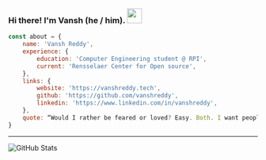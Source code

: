 ### Hi there! I'm Vansh (he / him). <img src="https://github.com/chrisngyn/chrisngyn/blob/master/Hi.gif" width="30px">

```javascript
const about = {
    name: 'Vansh Reddy',
    experience: {
        education: 'Computer Engineering student @ RPI',
        current: 'Rensselaer Center for Open source',
    },
    links: {
        website: 'https://vanshreddy.tech',
        github: 'https://github.com/vanshreddy',
        linkedin: 'https://www.linkedin.com/in/vanshreddy',
    },
    quote: “Would I rather be feared or loved? Easy. Both. I want people to be afraid of how much they love me.” - Michael Scott
}
```

----------------------------------------------------------------------------------------------------

![GitHub Stats](https://github-readme-stats.vercel.app/api?username=vanshreddy&show_icons=true&hide_rank=true&hide_border=true)
